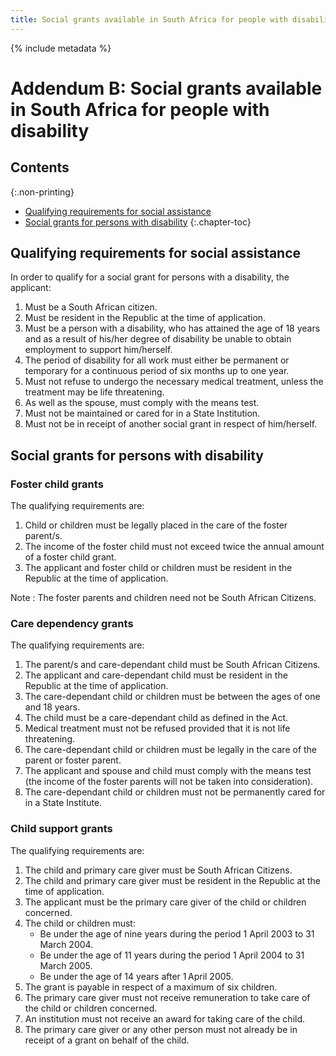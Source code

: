```yaml
---
title: Social grants available in South Africa for people with disability
---
```


{% include metadata %}

# Addendum B: Social grants available in South Africa for people with disability

## Contents
{:.non-printing}

*   [Qualifying requirements for social assistance](#qualifying-requirements-for-social-assistance)
*   [Social grants for persons with disability](#social-grants-for-persons-with-disability)
{:.chapter-toc}

## Qualifying requirements for social assistance

In order to qualify for a social grant for persons with a disability, the applicant:

1.	Must be a South African citizen.
1.	Must be resident in the Republic at the time of application.
1.	Must be a person with a disability, who has attained the age of 18 years and as a result of his/her degree of disability be unable to obtain employment to support him/herself.
1.	The period of disability for all work must either be permanent or temporary for a continuous period of six months up to one year.
1.	Must not refuse to undergo the necessary medical treatment, unless the treatment may be life threatening.
1.	As well as the spouse, must comply with the means test.
1.	Must not be maintained or cared for in a State Institution.
1.	Must not be in receipt of another social grant in respect of him/herself.

## Social grants for persons with disability

### Foster child grants

The qualifying requirements are:

1.	Child or children must be legally placed in the care of the foster parent/s.
1.	The income of the foster child must not exceed twice the annual amount of a foster child grant.
1.	The applicant and foster child or children must be resident in the Republic at the time of application.

Note
:	The foster parents and children need not be South African Citizens.

### Care dependency grants

The qualifying requirements are:

1.	The parent/s and care-dependant child must be South African Citizens.
1.	The applicant and care-dependant child must be resident in the Republic at the time of application.
1.	The care-dependant child or children must be between the ages of one and 18 years.
1.	The child must be a care-dependant child as defined in the Act.
1.	Medical treatment must not be refused provided that it is not life threatening.
1.	The care-dependant child or children must be legally in the care of the parent or foster parent.
1.	The applicant and spouse and child must comply with the means test (the income of the foster parents will not be taken into consideration).
1.	The care-dependant child or children must not be permanently cared for in a State Institute.

### Child support grants

The qualifying requirements are:

1.	The child and primary care giver must be South African Citizens.
1.	The child and primary care giver must be resident in the Republic at the time of application.
1.	The applicant must be the primary care giver of the child or children concerned.
1.	The child or children must:
	*	Be under the age of nine years during the period 1 April 2003 to 31 March 2004.
	*	Be under the age of 11 years during the period 1 April 2004 to 31 March 2005.
	*	Be under the age of 14 years after 1 April 2005.
1.	The grant is payable in respect of a maximum of six children.
1.	The primary care giver must not receive remuneration to take care of the child or children concerned.
1.	An institution must not receive an award for taking care of the child.
1.	The primary care giver or any other person must not already be in receipt of a grant on behalf of the child.
